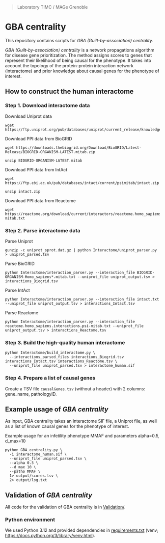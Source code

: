 > Laboratory TIMC / MAGe Grenoble

# GBA centrality

This repository contains scripts for _GBA (Guilt-by-association) centrality_.

_GBA (Guilt-by-association) centrality_ is a network propagations algorithm for disease gene prioritization. The method assigns scores to genes that represent their likelihood of being causal for the phenotype. It takes into account the topology of the protein-protein interaction network (interactome) and prior knowledge about causal genes for the phenotype of interest.

## How to construct the human interactome

### Step 1. Download interactome data

Download Uniprot data

```
wget https://ftp.uniprot.org/pub/databases/uniprot/current_release/knowledgebase/complete/uniprot_sprot.dat.gz
```

Download PPI data from BioGRID

```
wget https://downloads.thebiogrid.org/Download/BioGRID/Latest-Release/BIOGRID-ORGANISM-LATEST.mitab.zip
```

```
unzip BIOGRID-ORGANISM-LATEST.mitab
```

Download PPI data from IntAct

```
wget https://ftp.ebi.ac.uk/pub/databases/intact/current/psimitab/intact.zip
```

```
unzip intact.zip
```

Download PPI data from Reactome

```
wget https://reactome.org/download/current/interactors/reactome.homo_sapiens.interactions.psi-mitab.txt
```


### Step 2. Parse interactome data

Parse Uniprot

```
gunzip -c uniprot_sprot.dat.gz | python Interactome/uniprot_parser.py > uniprot_parsed.tsv
```

Parse BioGRID

```
python Interactome/interaction_parser.py --interaction_file BIOGRID-ORGANISM-Homo_sapiens*.mitab.txt --uniprot_file uniprot_output.tsv > interactions_Biogrid.tsv
```

Parse IntAct

```
python Interactome/interaction_parser.py --interaction_file intact.txt --uniprot_file uniprot_output.tsv > interactions_Intact.tsv
```

Parse Reactome

```
python Interactome/interaction_parser.py --interaction_file reactome.homo_sapiens.interactions.psi-mitab.txt --uniprot_file uniprot_output.tsv > interactions_Reactome.tsv
```


### Step 3. Build the high-quality human interactome

```
python Interactome/build_interactome.py \
  --interactions_parsed_files interactions_Biogrid.tsv interactions_Intact.tsv interactions_Reactome.tsv \
  --uniprot_file uniprot_parsed.tsv > interactome_human.sif
```


### Step 4. Prepare a list of causal genes

Create a TSV file `causalGenes.tsv` (without a header) with 2 columns: gene_name, pathologyID.


## Example usage of _GBA centrality_

As input, GBA centrality takes an interactome SIF file, a Uniprot file, as well as a list of known causal genes for the phenotype of interest.

Example usage for an infetility phenotype MMAF and parameters alpha=0.5, d_max=10

```
python GBA_centrality.py \
  -i interactome_human.sif \
  --uniprot_file uniprot_parsed.tsv \
  --alpha 0.5 \
  --d_max 10 \
  --patho MMAF \
  1> output/scores.tsv \
  2> output/log.txt
```

## Validation of _GBA centrality_

All code for the validation of GBA centrality is in [Validation/](Validation/).


### Python environment

We used Python 3.12 and provided dependencies in [requirements.txt](requirements.txt) (venv; https://docs.python.org/3/library/venv.html).
